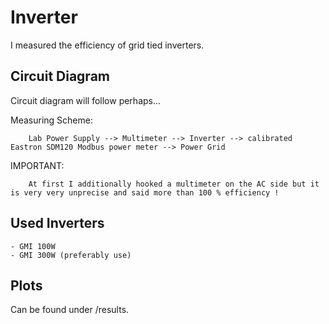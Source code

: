 # Inverter

I measured the efficiency of grid tied inverters.

## Circuit Diagram

Circuit diagram will follow perhaps...


Measuring Scheme: 
        
        Lab Power Supply --> Multimeter --> Inverter --> calibrated Eastron SDM120 Modbus power meter --> Power Grid

IMPORTANT: 

        At first I additionally hooked a multimeter on the AC side but it is very very unprecise and said more than 100 % efficiency !

## Used Inverters

    - GMI 100W
    - GMI 300W (preferably use)

## Plots

Can be found under /results.